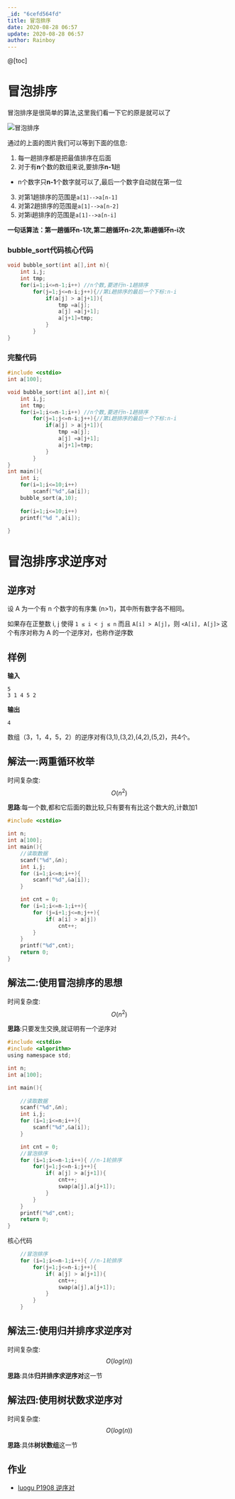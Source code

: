 ```yaml
---
_id: "6cefd564fd"
title: 冒泡排序
date: 2020-08-28 06:57
update: 2020-08-28 06:57
author: Rainboy
---
```


@[toc]

# 冒泡排序

冒泡排序是很简单的算法,这里我们看一下它的原是就可以了

![冒泡排序](./冒泡排序.png)

通过的上面的图片我们可以等到下面的信息:

 1. 每一趟排序都是把最值排序在后面
 2. 对于有**n**个数的数组来说,要排序**n-1**趟
  - n个数字只**n-1**个数字就可以了,最后一个数字自动就在第一位
 3. 对第1趟排序的范围是`a[1]-->a[n-1]`
 4. 对第2趟排序的范围是`a[1]-->a[n-2]`
 5. 对第i趟排序的范围是`a[1]-->a[n-i]`


**一句话算法：第一趟循环n-1次,第二趟循环n-2次,第i趟循环n-i次**

### bubble_sort代码核心代码

<!-- template start -->
```c
void bubble_sort(int a[],int n){
    int i,j;
	int tmp;
    for(i=1;i<=n-1;i++) //n个数,要进行n-1趟排序
        for(j=1;j<=n-i;j++){//第i趟排序的最后一个下标:n-i
            if(a[j] > a[j+1]){
                tmp =a[j];
                a[j] =a[j+1];
                a[j+1]=tmp;
            }
        }
}
```
<!-- template end -->

### 完整代码

```c
#include <cstdio>
int a[100];

void bubble_sort(int a[],int n){
    int i,j;
	int tmp;
    for(i=1;i<=n-1;i++) //n个数,要进行n-1趟排序
        for(j=1;j<=n-i;j++){//第i趟排序的最后一个下标:n-i
            if(a[j] > a[j+1]){
                tmp =a[j];
                a[j] =a[j+1];
                a[j+1]=tmp;
            }
        }
}
int main(){
	int i;
	for(i=1;i<=10;i++)
		scanf("%d",&a[i]);
	bubble_sort(a,10);
	
	for(i=1;i<=10;i++)
	printf("%d ",a[i]);
	
}
```

# 冒泡排序求逆序对

## 逆序对

设 A 为一个有 n 个数字的有序集 (n>1)，其中所有数字各不相同。

如果存在正整数 i, j 使得 `1 ≤ i < j ≤ n` 而且 `A[i] > A[j]`，则 `<A[i], A[j]>` 这个有序对称为 A 的一个逆序对，也称作逆序数

## 样例


**输入**
```
5
3 1 4 5 2
```

**输出**
```
4
```

数组（3，1，4，5，2）的逆序对有(3,1),(3,2),(4,2),(5,2)，共4个。


## 解法一:两重循环枚举

时间复杂度:$$O(n^2)$$

**思路**:每一个数,都和它后面的数比较,只有要有有比这个数大的,计数加1 

```c
#include <cstdio>

int n;
int a[100];
int main(){
    //读取数据
    scanf("%d",&n);
    int i,j;
    for (i=1;i<=n;i++){
        scanf("%d",&a[i]);
    }

    int cnt = 0;
    for (i=1;i<=n-1;i++){
        for (j=i+1;j<=n;j++){
            if( a[i] > a[j])
                cnt++;
        }
    }
    printf("%d",cnt);
    return 0;
}
```

## 解法二:使用冒泡排序的思想

时间复杂度:$$O(n^2)$$

**思路**:只要发生交换,就证明有一个逆序对


```c
#include <cstdio>
#include <algorithm>
using namespace std;

int n;
int a[100];

int main(){
    
    //读取数据
    scanf("%d",&n);
    int i,j;
    for (i=1;i<=n;i++){
        scanf("%d",&a[i]);
    }

    int cnt = 0;
    //冒泡排序
    for (i=1;i<=n-1;i++){ //n-1轮排序
        for(j=1;j<=n-i;j++){
            if( a[j] > a[j+1]){
                cnt++;
                swap(a[j],a[j+1]);
            }
        }
    }
    printf("%d",cnt);
    return 0;
}
```

核心代码
<!-- template start -->
```c
    //冒泡排序
    for (i=1;i<=n-1;i++){ //n-1轮排序
        for(j=1;j<=n-i;j++){
            if( a[j] > a[j+1]){
                cnt++;
                swap(a[j],a[j+1]);
            }
        }
    }
```
<!-- template end -->


## 解法三:使用归并排序求逆序对

时间复杂度:$$O(log(n))$$

**思路**:具体**归并排序求逆序对**这一节

## 解法四:使用树状数求逆序对

时间复杂度:$$O(log(n))$$

**思路**:具体**树状数组**这一节

## 作业

 - [luogu P1908 逆序对](https://www.luogu.org/problemnew/show/1908)
